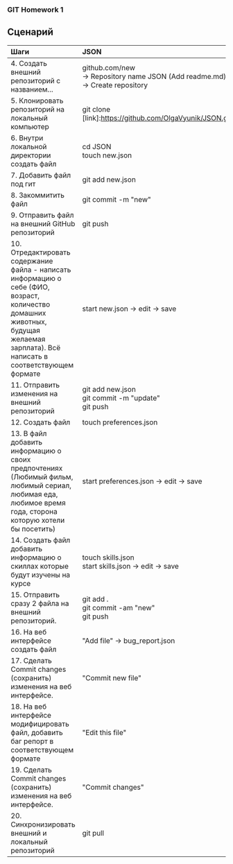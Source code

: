 ### GIT Homework 1   
## Сценарий   
 |Шаги|JSON|XML|TXT|
 |:--|:--|:--|:--|
 |4. Создать внешний репозиторий c названием... |github.com/new  <br/> -> Repository name JSON (Add readme.md)<br/> ->  Create repository|github.com/new  <br/> -> Repository name XML (Add readme.md)<br/> ->  Create repository|github.com/new  <br/> -> Repository name TXT (Add readme.md)<br/> ->  Create repository|
 |5. Клонировать репозиторий на локальный компьютер|git clone [link]:https://github.com/OlgaVyunik/JSON.git |git clone https://github.com/OlgaVyunik/XML.git|git clone https://github.com/OlgaVyunik/TXT.git|
 |6. Внутри локальной директории создать файл | cd JSON <br/>  touch new.json |cd XML <br/>  touch new.xml|cd TXT <br/>  touch new.txt|
 |7. Добавить файл под гит | git add new.json |git add new.xml|git add new.txt|
 |8. Закоммитить файл |git commit -m "new"|git commit -m "new"|git commit -m "new"|
 |9. Отправить файл на внешний GitHub репозиторий |git push|git push|git push|
 |10. Отредактировать содержание файла - написать информацию о себе (ФИО, возраст, количество домашних животных, будущая желаемая зарплата). Всё написать в соответствующем формате| start new.json -> edit -> save|tart new.xml -> edit -> save|tart new.txt -> edit -> save|
 |11. Отправить изменения на внешний репозиторий |git add new.json  <br/>  git commit -m "update" <br/>  git push |git add new.xml  <br/>  git commit -m "update" <br/>  git push|git add new.txt  <br/>  git commit -m "update" <br/>  git push|
 |12. Создать файл | touch preferences.json |touch preferences.xml|touch preferences.txt|
 |13. В файл добавить информацию о своих предпочтениях (Любимый фильм, любимый сериал, любимая еда, любимое время года, сторона которую хотели бы посетить) | start preferences.json -> edit -> save |start preferences.xml -> edit -> save |start preferences.txt -> edit -> save |
 |14. Создать файл добавить информацию о скиллах которые будут изучены на курсе | touch skills.json  <br/>   start skills.json -> edit -> save |touch skills.xml  <br/>   start skills.xml -> edit -> save |touch skills.txt  <br/>   start skills.txt -> edit -> save |
 |15. Отправить сразу 2 файла на внешний репозиторий. | git add . <br/>   git commit -am "new" <br/> git push|git add .  <br/>  git commit -am "new" <br/> git push|git add .  <br/>  git commit -am "new" <br/> git push|
 |16. На веб интерфейсе создать файл | "Add file" -> bug_report.json|"Add file" -> bug_report.xml|"Add file" -> bug_report.txt|
 |17. Сделать Commit changes (сохранить) изменения на веб интерфейсе.|"Commit new file"|"Commit new file"|"Commit new file"|
 |18. На веб интерфейсе модифицировать файл, добавить баг репорт в соответствующем формате |"Edit this file"|"Edit this file"|"Edit this file"|
 |19. Сделать Commit changes (сохранить) изменения на веб интерфейсе.|"Commit changes"|"Commit changes"|"Commit changes"|
 |20. Синхронизировать внешний и локальный репозиторий |git pull|git pull|git pull|
